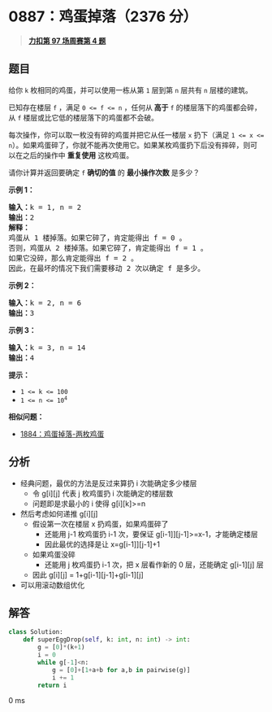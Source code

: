 # 0887：鸡蛋掉落（2376 分）


> <u>**[力扣第 97 场周赛第 4 题](https://leetcode.cn/problems/super-egg-drop/)**</u>

## 题目

<p>给你 <code>k</code> 枚相同的鸡蛋，并可以使用一栋从第 <code>1</code> 层到第 <code>n</code> 层共有 <code>n</code> 层楼的建筑。</p>

<p>已知存在楼层 <code>f</code> ，满足 <code>0 <= f <= n</code> ，任何从<strong> 高于</strong> <code>f</code> 的楼层落下的鸡蛋都会碎，从 <code>f</code> 楼层或比它低的楼层落下的鸡蛋都不会破。</p>

<p>每次操作，你可以取一枚没有碎的鸡蛋并把它从任一楼层 <code>x</code> 扔下（满足 <code>1 <= x <= n</code>）。如果鸡蛋碎了，你就不能再次使用它。如果某枚鸡蛋扔下后没有摔碎，则可以在之后的操作中 <strong>重复使用</strong> 这枚鸡蛋。</p>

<p>请你计算并返回要确定 <code>f</code> <strong>确切的值</strong> 的 <strong>最小操作次数</strong> 是多少？</p>


<p><strong>示例 1：</strong></p>

<pre>
<strong>输入：</strong>k = 1, n = 2
<strong>输出：</strong>2
<strong>解释：</strong>
鸡蛋从 1 楼掉落。如果它碎了，肯定能得出 f = 0 。
否则，鸡蛋从 2 楼掉落。如果它碎了，肯定能得出 f = 1 。
如果它没碎，那么肯定能得出 f = 2 。
因此，在最坏的情况下我们需要移动 2 次以确定 f 是多少。
</pre>

<p><strong>示例 2：</strong></p>

<pre>
<strong>输入：</strong>k = 2, n = 6
<strong>输出：</strong>3
</pre>

<p><strong>示例 3：</strong></p>

<pre>
<strong>输入：</strong>k = 3, n = 14
<strong>输出：</strong>4
</pre>



<p><strong>提示：</strong></p>

<ul>
<li><code>1 <= k <= 100</code></li>
<li><code>1 <= n <= 10<sup>4</sup></code></li>
</ul>


**相似问题：**
- [1884：鸡蛋掉落-两枚鸡蛋](/leetcode/1884)


## 分析

- 经典问题，最优的方法是反过来算扔 i 次能确定多少楼层
	- 令 g[i][j] 代表 j 枚鸡蛋扔 i 次能确定的楼层数
	- 问题即是求最小的 i 使得 g[i][k]>=n
- 然后考虑如何递推 g[i][j]
	- 假设第一次在楼层 x 扔鸡蛋，如果鸡蛋碎了
		- 还能用 j-1 枚鸡蛋扔 i-1 次，要保证 g[i-1]][j-1]>=x-1，才能确定楼层
		- 因此最优的选择是让 x=g[i-1]][j-1]+1
	- 如果鸡蛋没碎
		- 还能用 j 枚鸡蛋扔 i-1 次，把 x 层看作新的 0 层，还能确定 g[i-1][j] 层
	- 因此 g[i][j] = 1+g[i-1][j-1]+g[i-1][j]
- 可以用滚动数组优化

## 解答


```python
class Solution:
    def superEggDrop(self, k: int, n: int) -> int:
        g = [0]*(k+1)
        i = 0
        while g[-1]<n:
            g = [0]+[1+a+b for a,b in pairwise(g)]
            i += 1
        return i
```
0 ms
